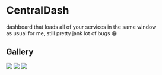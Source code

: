# CentralDash
dashboard that loads all of your services in the same window
<br>as usual for me, still pretty jank lot of bugs 😁
## Gallery
<img src="https://cdn.t2v.city/content/misc/centraldash/ss/Screenshot 2023-10-19 040904.png">
<img src="https://cdn.t2v.city/content/misc/centraldash/ss/Screenshot 2023-10-19 040931.png">
<img src="https://cdn.t2v.city/content/misc/centraldash/ss/Screenshot 2023-10-19 040959.png">